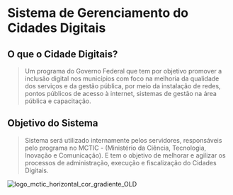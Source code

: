 # Sistema de Gerenciamento do Cidades Digitais

## O que o Cidade Digitais?

> Um programa do Governo Federal que tem por objetivo promover a inclusão digital nos municípios com foco
na melhoria da qualidade dos serviços e da gestão pública, por meio da instalação de redes, pontos públicos
de acesso à internet, sistemas de gestão na área pública e capacitação.

## Objetivo do Sistema

> Sistema será utilizado internamente pelos servidores, responsáveis pelo programa no
MCTIC - (Ministério da Ciência, Tecnologia, Inovação e Comunicação). E tem o objetivo de melhorar
e agilizar os processos de administração, execução e fiscalização do Cidades Digitais. 


![logo_mctic_horizontal_cor_gradiente_OLD](https://user-images.githubusercontent.com/26283983/55569835-a43e9400-56d8-11e9-9fe4-e31cccbcfe7b.jpg)

